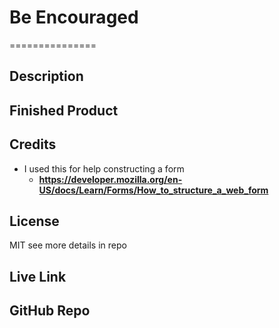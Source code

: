 # Be Encouraged
===============

## Description

## Finished Product 

## Credits

- I used this for help constructing a form
    - **<https://developer.mozilla.org/en-US/docs/Learn/Forms/How_to_structure_a_web_form>**

## License

MIT see more details in repo

## Live Link

## GitHub Repo
